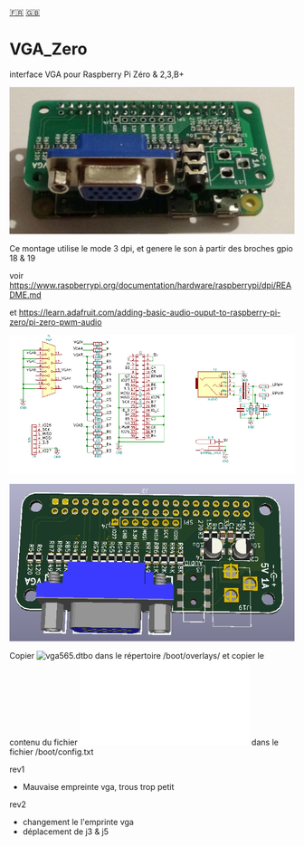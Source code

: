 [:fr:](LISEZMOI.md) [:uk:](README.md)

# VGA_Zero
interface VGA pour Raspberry Pi Zéro &amp; 2,3,B+

![](img/VgaZero.jpg)

Ce montage utilise le mode 3 dpi, et genere le son à partir des broches gpio 18 & 19

voir https://www.raspberrypi.org/documentation/hardware/raspberrypi/dpi/README.md

et https://learn.adafruit.com/adding-basic-audio-ouput-to-raspberry-pi-zero/pi-zero-pwm-audio

![sch](img/sch.PNG)


![pcb](img/3D.PNG)


Copier ![vga565.dtbo](overlay/vga565.dtbo) dans le répertoire /boot/overlays/
et copier le contenu du fichier ![config-example.txt](overlay/config-example.txt) dans le fichier /boot/config.txt



rev1
- Mauvaise empreinte vga, trous trop petit

rev2
- changement le l'emprinte vga
- déplacement de j3 & j5
